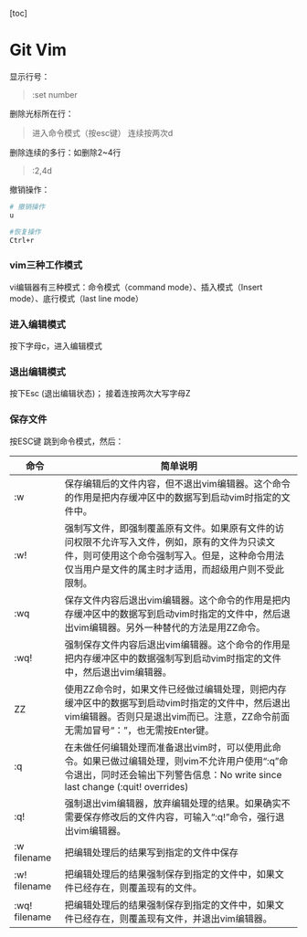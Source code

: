 [toc]

# Git Vim

显示行号：

> :set number

删除光标所在行：

> 进入命令模式（按esc键）
> 连续按两次d

删除连续的多行：如删除2~4行
> :2,4d 

撤销操作：


```bash {.line-numbers}
# 撤销操作
u

#恢复操作
Ctrl+r

```

### vim三种工作模式

vi编辑器有三种模式：命令模式（command mode）、插入模式（Insert mode）、底行模式（last line mode）

### 进入编辑模式

按下字母c，进入编辑模式

### 退出编辑模式

按下Esc (退出编辑状态)； 接着连按两次大写字母Z

### 保存文件

按ESC键 跳到命令模式，然后：

命令|简单说明
---|---
:w|保存编辑后的文件内容，但不退出vim编辑器。这个命令的作用是把内存缓冲区中的数据写到启动vim时指定的文件中。
:w!|强制写文件，即强制覆盖原有文件。如果原有文件的访问权限不允许写入文件，例如，原有的文件为只读文件，则可使用这个命令强制写入。但是，这种命令用法仅当用户是文件的属主时才适用，而超级用户则不受此限制。
:wq|保存文件内容后退出vim编辑器。这个命令的作用是把内存缓冲区中的数据写到启动vim时指定的文件中，然后退出vim编辑器。另外一种替代的方法是用ZZ命令。
:wq!|强制保存文件内容后退出vim编辑器。这个命令的作用是把内存缓冲区中的数据强制写到启动vim时指定的文件中，然后退出vim编辑器。
ZZ|使用ZZ命令时，如果文件已经做过编辑处理，则把内存缓冲区中的数据写到启动vim时指定的文件中，然后退出vim编辑器。否则只是退出vim而已。注意，ZZ命令前面无需加冒号“：”，也无需按Enter键。
:q|在未做任何编辑处理而准备退出vim时，可以使用此命令。如果已做过编辑处理，则vim不允许用户使用“:q”命令退出，同时还会输出下列警告信息：No write since last change (:quit! overrides)
:q!|强制退出vim编辑器，放弃编辑处理的结果。如果确实不需要保存修改后的文件内容，可输入“:q!”命令，强行退出vim编辑器。
:w filename|把编辑处理后的结果写到指定的文件中保存
:w! filename|把编辑处理后的结果强制保存到指定的文件中，如果文件已经存在，则覆盖现有的文件。
:wq! filename|把编辑处理后的结果强制保存到指定的文件中，如果文件已经存在，则覆盖现有文件，并退出vim编辑器。


